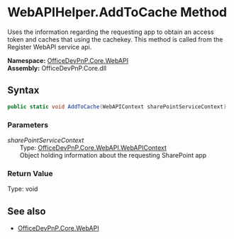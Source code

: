 # WebAPIHelper.AddToCache Method  
Uses the information regarding the requesting app to obtain an access token and caches that using the cachekey. This method is called from the Register WebAPI service api.  

**Namespace:** [OfficeDevPnP.Core.WebAPI](OfficeDevPnP.Core.WebAPI.md)  
**Assembly:** OfficeDevPnP.Core.dll  
## Syntax
```C#
public static void AddToCache(WebAPIContext sharePointServiceContext)
```
### Parameters
*sharePointServiceContext*  
&emsp;&emsp;Type: [OfficeDevPnP.Core.WebAPI.WebAPIContext](OfficeDevPnP.Core.WebAPI.WebAPIContext.md)  
&emsp;&emsp;Object holding information about the requesting SharePoint app  
### Return Value
Type: void  

## See also
- [OfficeDevPnP.Core.WebAPI](OfficeDevPnP.Core.WebAPI.md)
